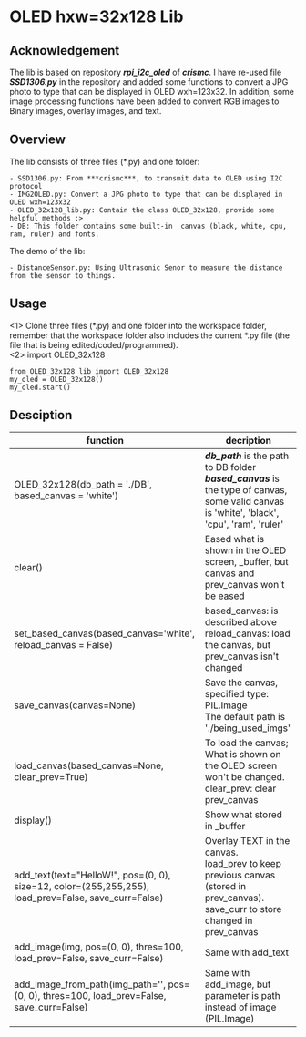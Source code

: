 # OLED hxw=32x128 Lib
## Acknowledgement
The lib is based on repository ***rpi_i2c_oled*** of ***crismc***. I have re-used file ***SSD1306.py*** in the repository and added some functions to convert a JPG photo to type that can be displayed in OLED wxh=123x32. In addition, some image processing functions have been added to convert RGB images to Binary images, overlay images, and text.
## Overview

The lib consists of three files (*.py) and one folder:

    - SSD1306.py: From ***crismc***, to transmit data to OLED using I2C protocol
    - IMG2OLED.py: Convert a JPG photo to type that can be displayed in OLED wxh=123x32
    - OLED_32x128_lib.py: Contain the class OLED_32x128, provide some helpful methods :>
    - DB: This folder contains some built-in  canvas (black, white, cpu, ram, ruler) and fonts.

The demo of the lib:

    - DistanceSensor.py: Using Ultrasonic Senor to measure the distance from the sensor to things.
## Usage

<1> Clone three files (*.py) and one folder into the workspace folder, remember that the workspace folder also includes the current *.py file (the file that is being edited/coded/programmed). 
<br><2> import OLED_32x128 

    from OLED_32x128_lib import OLED_32x128
    my_oled = OLED_32x128()
    my_oled.start()

## Desciption
| function    | decription |
| -------- | ------- |
| OLED_32x128(db_path = './DB', based_canvas = 'white')  |  ***db_path*** is the path to DB folder <br>***based_canvas*** is the type of canvas, some valid canvas is 'white', 'black', 'cpu', 'ram', 'ruler'   |
| clear()           | Eased what is shown in the OLED screen, _buffer, but canvas and prev_canvas won't be eased        |
| set_based_canvas(based_canvas='white', reload_canvas = False)          |  based_canvas: is described above <br> reload_canvas: load the canvas, but prev_canvas isn't changed       |
| save_canvas(canvas=None)          | Save the canvas, specified type: PIL.Image <br>The default path is './being_used_imgs'       |
| load_canvas(based_canvas=None, clear_prev=True)          | To load the canvas; What is shown on the OLED screen won't be changed. <br>clear_prev: clear prev_canvas         |
| display()          | Show what stored in _buffer        |
| add_text(text="HelloW!", pos=(0, 0), size=12, color=(255,255,255), load_prev=False, save_curr=False)          | Overlay TEXT in the canvas.<br> load_prev to keep previous canvas (stored in prev_canvas).<br>save_curr to store changed in prev_canvas        |
| add_image(img, pos=(0, 0), thres=100, load_prev=False, save_curr=False)          |   Same with add_text      |
| add_image_from_path(img_path='', pos=(0, 0), thres=100, load_prev=False, save_curr=False) | Same with add_image, but parameter is path instead of image (PIL.Image) |
